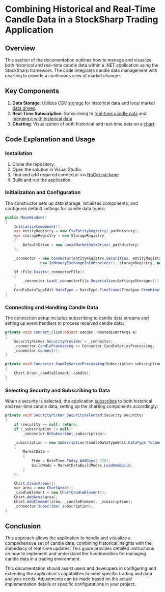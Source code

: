 # Combining Historical and Real-Time Candle Data in a StockSharp Trading Application

## Overview

This section of the documentation outlines how to manage and visualize both historical and real-time candle data within a .NET application using the StockSharp framework. The code integrates candle data management with charting to provide a continuous view of market changes.

## Key Components

1. **Data Storage**: Utilizes CSV [storage](https://doc.stocksharp.com/topics/api/market_data_storage.html) for historical data and local market [data drives](https://doc.stocksharp.com/topics/api/market_data_storage/api.html).
2. **Real-Time Subscription**: Subscribing to [real-time candle data](https://doc.stocksharp.com/topics/api/candles.html) and [merging it with historical data](https://doc.stocksharp.com/topics/api/candles/gluing_candles_history_real_time.html).
3. **Charting**: Visualization of both historical and real-time data on a [chart](https://doc.stocksharp.com/topics/api/graphical_user_interface.html).

## Code Explanation and Usage

### Installation

1. Clone the repository.
2. Open the solution in Visual Studio.
3. Find and add required connector via [NuGet package](https://stocksharp.com/products/nuget_manual/#privateserver)
4. Build and run the application.

### Initialization and Configuration

The constructor sets up data storage, initializes components, and configures default settings for candle data types:

```csharp
public MainWindow()
{
    InitializeComponent();
    var entityRegistry = new CsvEntityRegistry(_pathHistory);
    var storageRegistry = new StorageRegistry
    {
        DefaultDrive = new LocalMarketDataDrive(_pathHistory)
    };

    _connector = new Connector(entityRegistry.Securities, entityRegistry.PositionStorage, 
                new InMemoryExchangeInfoProvider(), storageRegistry, new SnapshotRegistry("SnapshotRegistry"));

    if (File.Exists(_connectorFile))
    {
        _connector.Load(_connectorFile.Deserialize<SettingsStorage>());
    }
    CandleDataTypeEdit.DataType = DataType.TimeFrame(TimeSpan.FromMinutes(5));
}
```

### Connecting and Handling Candle Data

The connection setup includes subscribing to candle data streams and setting up event handlers to process received candle data:

```csharp
private void Connect_Click(object sender, RoutedEventArgs e)
{
    SecurityPicker.SecurityProvider = _connector;
    _connector.CandleProcessing += Connector_CandleSeriesProcessing;
    _connector.Connect();
}

private void Connector_CandleSeriesProcessing(Subscription subscription, ICandleMessage candle)
{
    Chart.Draw(_candleElement, candle);
}
```

### Selecting Security and Subscribing to Data

When a security is selected, the application [subscribes](https://doc.stocksharp.com/topics/api/market_data/subscriptions.html) to both historical and real-time candle data, setting up the charting components accordingly:

```csharp
private void SecurityPicker_SecuritySelected(Security security)
{
    if (security == null) return;
    if (_subscription != null)
        _connector.UnSubscribe(_subscription);

    _subscription = new Subscription(CandleDataTypeEdit.DataType.ToCandleSeries(security))
    {
        MarketData = 
        {
            From = DateTime.Today.AddDays(-720),
            BuildMode = MarketDataBuildModes.LoadAndBuild,
        }
    };

    Chart.ClearAreas();
    var area = new ChartArea();
    _candleElement = new ChartCandleElement();
    Chart.AddArea(area);
    Chart.AddElement(area, _candleElement, _subscription);
    _connector.Subscribe(_subscription);
}
```

## Conclusion

This approach allows the application to handle and visualize a comprehensive set of candle data, combining historical insights with the immediacy of real-time updates. This guide provides detailed instructions on how to implement and understand the functionalities for managing candle data in a trading environment.

This documentation should assist users and developers in configuring and extending the application's capabilities to meet specific trading and data analysis needs. Adjustments can be made based on the actual implementation details or specific configurations in your project.
